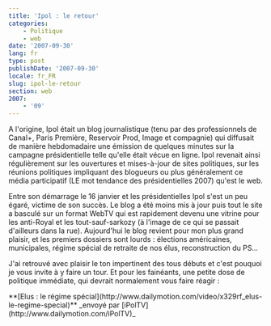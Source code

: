 ```yaml
---
title: 'Ipol : le retour'
categories:
    - Politique
    - web
date: '2007-09-30'
lang: fr
type: post
publishDate: '2007-09-30'
locale: fr_FR
slug: ipol-le-retour
section: web
2007:
    - '09'
---
```


A l'origine, Ipol était un blog journalistique (tenu par des professionnels de Canal+, Paris Première, Reservoir Prod, Image et compagnie) qui diffusait de manière hebdomadaire une émission de quelques minutes sur la campagne présidentielle telle qu'elle était vécue en ligne. Ipol revenait ainsi régulièrement sur les ouvertures et mises-à-jour de sites politiques, sur les réunions politiques impliquant des blogueurs ou plus généralement ce média participatif (LE mot tendance des présidentielles 2007) qu'est le web.

Entre son démarrage le 16 janvier et les présidentielles Ipol s'est un peu égaré, victime de son succès. Le blog a été moins mis à jour puis tout le site a basculé sur un format WebTV qui est rapidement devenu une vitrine pour les anti-Royal et les tout-sauf-sarkozy (à l'image de ce qui se passait d'ailleurs dans la rue). Aujourd'hui le blog revient pour mon plus grand plaisir, et les premiers dossiers sont lourds&nbsp;: élections américaines, municipales, régime spécial de retraite de nos élus, reconstruction du PS…

J'ai retrouvé avec plaisir le ton impertinent des tous débuts et c'est pouquoi je vous invite à y faire un tour. Et pour les fainéants, une petite dose de politique immédiate, qui devrait normalement vous faire réagir&nbsp;:
  <div>    
**[Elus&nbsp;: le régime spécial](http://www.dailymotion.com/video/x329rf_elus-le-regime-special)**    
_envoyé par [iPolTV](http://www.dailymotion.com/iPolTV)_</div>